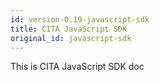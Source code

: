 ```yaml
---
id: version-0.19-javascript-sdk
title: CITA JavaScript SDK
original_id: javascript-sdk
---
```


This is CITA JavaScript SDK doc